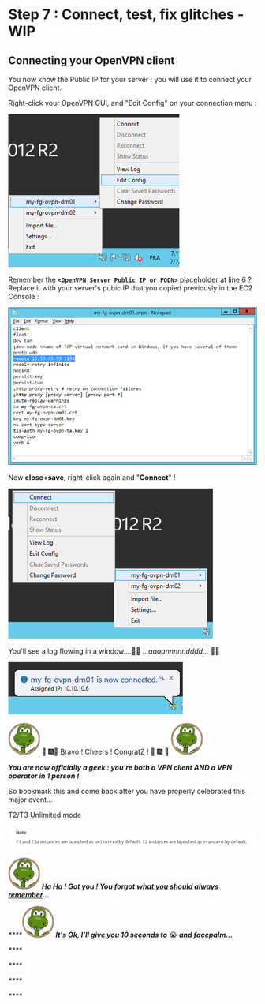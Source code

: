 # Step 7 : Connect, test, fix glitches -WIP

## Connecting your OpenVPN client

You now know the Public IP for your server : you will use it to connect your OpenVPN client.

Right-click your OpenVPN GUI, and "Edit Config" on your connection menu :

![Edit Config to write the public IP](../.gitbook/assets/image%20%2884%29.png)

Remember the **`<OpenVPN Server Public IP or FQDN>`** placeholder at line 6 ? Replace it with your server's pubic IP that you copied previously in the EC2 Console :

![](../.gitbook/assets/image%20%2821%29.png)

Now **close+save**, right-click again and "**Connect**" !

![](../.gitbook/assets/image%20%2865%29.png)

You'll see a log flowing in a window....🥁🥁 _...aaaannnnndddd..._ 🥁🥁 

![Yeah !](../.gitbook/assets/image%20%2872%29.png)

![](../.gitbook/assets/zeferby_dino_64%20%281%29.png) 👏 🎆🧨 Bravo ! Cheers ! CongratZ ! 🧨 🎆 👏 ![](../.gitbook/assets/zeferby_dino_64%20%281%29.png) 

_**You are now officially a geek : you're both a VPN client AND a VPN operator in 1 person !**_ 

So bookmark this and come back after you have properly celebrated this major event...







T2/T3 Unlimited mode

![](../.gitbook/assets/image%20%281%29.png)







![](../.gitbook/assets/zeferby_dino_64%20%281%29.png) _**Ha Ha ! Got you ! You forgot**_ [_**what you should always remember**_](../general/vpn-solutions.md#always-remember)_**...**_

_\*\*\*\*_![](../.gitbook/assets/zeferby_dino_64.png) _**It's Ok, I'll give you 10 seconds to**_ 😭 _**and facepalm...**_

_\*\*\*\*_

_\*\*\*\*_

_\*\*\*\*_

_\*\*\*\*_

